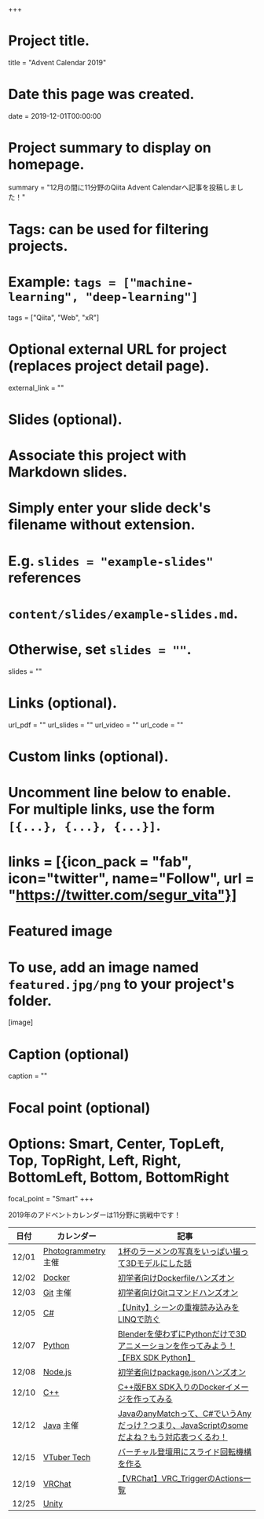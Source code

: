 +++
# Project title.
title = "Advent Calendar 2019"

# Date this page was created.
date = 2019-12-01T00:00:00

# Project summary to display on homepage.
summary = "12月の間に11分野のQiita Advent Calendarへ記事を投稿しました！"

# Tags: can be used for filtering projects.
# Example: `tags = ["machine-learning", "deep-learning"]`
tags = ["Qiita", "Web", "xR"]

# Optional external URL for project (replaces project detail page).
external_link = ""

# Slides (optional).
#   Associate this project with Markdown slides.
#   Simply enter your slide deck's filename without extension.
#   E.g. `slides = "example-slides"` references 
#   `content/slides/example-slides.md`.
#   Otherwise, set `slides = ""`.
slides = ""

# Links (optional).
url_pdf = ""
url_slides = ""
url_video = ""
url_code = ""

# Custom links (optional).
#   Uncomment line below to enable. For multiple links, use the form `[{...}, {...}, {...}]`.
# links = [{icon_pack = "fab", icon="twitter", name="Follow", url = "https://twitter.com/segur_vita"}]

# Featured image
# To use, add an image named `featured.jpg/png` to your project's folder. 
[image]
  # Caption (optional)
  caption = ""

  # Focal point (optional)
  # Options: Smart, Center, TopLeft, Top, TopRight, Left, Right, BottomLeft, Bottom, BottomRight
  focal_point = "Smart"
+++



2019年のアドベントカレンダーは11分野に挑戦中です！

|日付|カレンダー|記事|
|-----|---|---|
|12/01|[Photogrammetry](https://qiita.com/advent-calendar/2019/photogrammetry) 主催|[1杯のラーメンの写真をいっぱい撮って3Dモデルにした話](https://qiita.com/segur/items/c859a13a22fe1cb58739)|
|12/02|[Docker](https://qiita.com/advent-calendar/2019/docker)|[初学者向けDockerfileハンズオン](https://qiita.com/segur/items/0c9270e0c48805c600fb)|
|12/03|[Git](https://qiita.com/advent-calendar/2019/git) 主催|[初学者向けGitコマンドハンズオン](https://qiita.com/segur/items/1fb600400230a037587d)|
|12/05|[C#](https://qiita.com/advent-calendar/2019/c-sharp-2)|[【Unity】シーンの重複読み込みをLINQで防ぐ](https://qiita.com/segur/items/b13045e6f3a9949e0503)|
|12/07|[Python](https://qiita.com/advent-calendar/2019/python)|[Blenderを使わずにPythonだけで3Dアニメーションを作ってみよう！【FBX SDK Python】](https://qiita.com/segur/items/e470e13196daa01093ee)|
|12/08|[Node.js](https://qiita.com/advent-calendar/2019/nodejs)|[初学者向けpackage.jsonハンズオン](https://qiita.com/segur/items/6eebb70ec2de03016dde)|
|12/10|[C++](https://qiita.com/advent-calendar/2019/cpp)|[C++版FBX SDK入りのDockerイメージを作ってみる](https://qiita.com/segur/items/9e20a1d29bf397f1f843)|
|12/12|[Java](https://qiita.com/advent-calendar/2019/java) 主催|[JavaのanyMatchって、C#でいうAnyだっけ？つまり、JavaScriptのsomeだよね？もう対応表つくるわ！](https://qiita.com/segur/items/89f1b60963c3e5333872)|
|12/15|[VTuber Tech](https://qiita.com/advent-calendar/2019/vtuber)|[バーチャル登壇用にスライド回転機構を作る](https://qiita.com/segur/items/edaad893d06f6e27eae7)|
|12/19|[VRChat](https://adventar.org/calendars/3950)|[【VRChat】VRC_TriggerのActions一覧](https://qiita.com/segur/items/a4520ef31ddaf9c18f87)|
|12/25|[Unity](https://qiita.com/advent-calendar/2019/unity)||